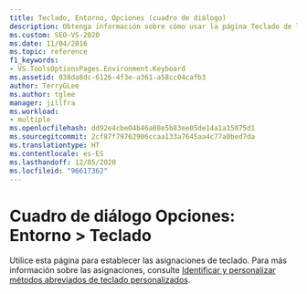 ```yaml
---
title: Teclado, Entorno, Opciones (cuadro de diálogo)
description: Obtenga información sobre cómo usar la página Teclado de la sección Entorno para establecer asignaciones de teclado.
ms.custom: SEO-VS-2020
ms.date: 11/04/2016
ms.topic: reference
f1_keywords:
- VS.ToolsOptionsPages.Environment.Keyboard
ms.assetid: 038da8dc-6126-4f3e-a361-a58cc04cafb3
author: TerryGLee
ms.author: tglee
manager: jillfra
ms.workload:
- multiple
ms.openlocfilehash: dd92e4cbe04b46a08e5b83ee05de14a1a15075d1
ms.sourcegitcommit: 2cf87f79762906ccaa133a7645aa4c77a0bed7da
ms.translationtype: HT
ms.contentlocale: es-ES
ms.lasthandoff: 12/05/2020
ms.locfileid: "96617362"
---
```

# <a name="options-dialog-box-environment--keyboard"></a>Cuadro de diálogo Opciones: Entorno \> Teclado

Utilice esta página para establecer las asignaciones de teclado. Para más información sobre las asignaciones, consulte [Identificar y personalizar métodos abreviados de teclado personalizados](../../ide/identifying-and-customizing-keyboard-shortcuts-in-visual-studio.md).